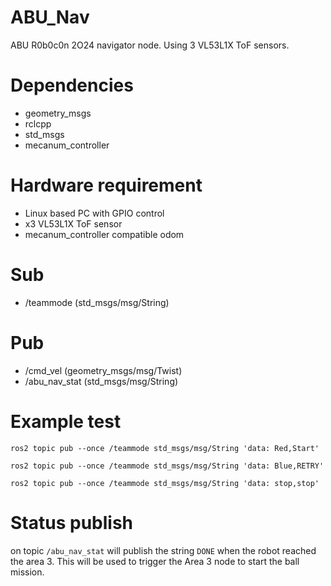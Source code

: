 # ABU_Nav

ABU R0b0c0n 2O24 navigator node. Using 3 VL53L1X ToF sensors.

# Dependencies

- geometry_msgs
- rclcpp
- std_msgs
- mecanum_controller

# Hardware requirement
- Linux based PC with GPIO control
- x3 VL53L1X ToF sensor
- mecanum_controller compatible odom

# Sub
- /teammode (std_msgs/msg/String)

# Pub
- /cmd_vel (geometry_msgs/msg/Twist)
- /abu_nav_stat (std_msgs/msg/String)

# Example test
```
ros2 topic pub --once /teammode std_msgs/msg/String 'data: Red,Start'
```
```
ros2 topic pub --once /teammode std_msgs/msg/String 'data: Blue,RETRY'
```
```
ros2 topic pub --once /teammode std_msgs/msg/String 'data: stop,stop'
```

# Status publish
on topic ```/abu_nav_stat``` will publish the string ```DONE``` when the robot reached the area 3. This will be used to trigger the Area 3 node to start the ball mission.